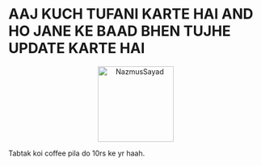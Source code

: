 # AAJ KUCH TUFANI KARTE HAI AND HO JANE KE BAAD BHEN TUJHE UPDATE KARTE HAI 


<p align="center">
  <a href="https://www.buymeacoffee.com/NazmusSayad">
    <img align="center" src="https://cdn.buymeacoffee.com/buttons/v2/default-yellow.png" width="150" alt="NazmusSayad" />
  </a>
</p>
<p>Tabtak koi coffee pila do 10rs ke yr haah.</p>
